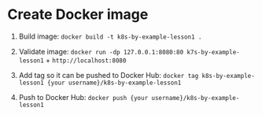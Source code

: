 # Create Docker image

1. Build image: `docker build -t k8s-by-example-lesson1 .`

2. Validate image: `docker run -dp 127.0.0.1:8080:80 k7s-by-example-lesson1` + `http://localhost:8080`

3. Add tag so it can be pushed to Docker Hub: `docker tag k8s-by-example-lesson1 {your username}/k8s-by-example-lesson1`

4. Push to Docker Hub: `docker push {your username}/k8s-by-example-lesson1`